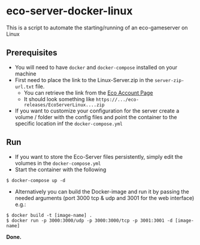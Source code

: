 # eco-server-docker-linux
This is a script to automate the starting/running of an eco-gameserver on Linux

## Prerequisites
- You will need to have `docker` and `docker-compose` installed on your machine 
- First need to place the link to the Linux-Server.zip in the `server-zip-url.txt` file.
  - You can retrieve the link from the [Eco Account Page](https://play.eco/account)
  - It should look something like `https://.../eco-releases/EcoServerLinux....zip`
- If you want to customize your configuration for the server create a volume / folder with the config files and point the container to the specific location inf the `docker-compose.yml`
  
## Run
- If you want to store the Eco-Server files persistently, simply edit the volumes in the `docker-compose.yml`
- Start the container with the following

```
$ docker-compose up -d
```

- Alternatively you can build the Docker-image and run it by passing the needed arguments (port 3000 tcp & udp and 3001 for the web interface) e.g.:
```
$ docker build -t [image-name] .
$ docker run -p 3000:3000/udp -p 3000:3000/tcp -p 3001:3001 -d [image-name]
```

**Done.**
